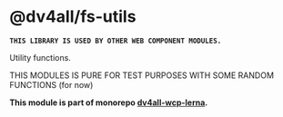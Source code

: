# @dv4all/fs-utils

**`THIS LIBRARY IS USED BY OTHER WEB COMPONENT MODULES.`**

Utility functions.

THIS MODULES IS PURE FOR TEST PURPOSES WITH SOME RANDOM FUNCTIONS (for now)

**This module is part of monorepo [dv4all-wcp-lerna](https://github.com/dmijatovic/dv4all-wcp-lerna).**
